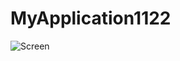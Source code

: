 # MyApplication1122
![Screen](https://user-images.githubusercontent.com/104260685/205851544-a8d41161-370a-4e32-a7b2-0a184ae058fb.png)
